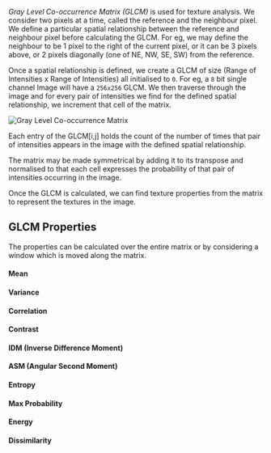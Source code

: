 *Gray Level Co-occurrence Matrix (GLCM)* is used for texture analysis. We consider two pixels at a time, called the reference and the neighbour pixel. We define a particular spatial relationship between the reference and neighbour pixel before calculating the GLCM. For eg, we may define the neighbour to be 1 pixel to the right of the current pixel, or it can be 3 pixels above, or 2 pixels diagonally (one of NE, NW, SE, SW) from the reference.

Once a spatial relationship is defined, we create a GLCM of size (Range of Intensities x Range of Intensities) all initialised to `0`. For eg, a `8` bit single channel Image will have a `256x256` GLCM. We then traverse through the image and for every pair of intensities we find for the defined spatial relationship, we increment that cell of the matrix.

![Gray Level Co-occurrence Matrix](../img/glcm.png)

Each entry of the GLCM[i,j] holds the count of the number of times that pair of intensities appears in the image with the defined spatial relationship.

The matrix may be made symmetrical by adding it to its transpose and normalised to that each cell expresses the probability of that pair of intensities occurring in the image.

Once the GLCM is calculated, we can find texture properties from the matrix to represent the textures in the image.

## GLCM Properties

The properties can be calculated over the entire matrix or by considering a window which is moved along the matrix.

#### Mean
#### Variance
#### Correlation
#### Contrast
#### IDM (Inverse Difference Moment)
#### ASM (Angular Second Moment)
#### Entropy
#### Max Probability
#### Energy
#### Dissimilarity
